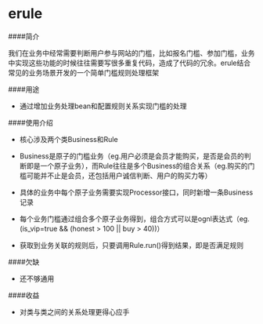 erule
=====

####简介

我们在业务中经常需要判断用户参与网站的门槛，比如报名门槛、参加门槛，业务中实现这些功能的时候往往需要写很多重复代码，造成了代码的冗余。erule结合常见的业务场景开发的一个简单门槛规则处理框架

####用途

+  通过增加业务处理bean和配置规则关系实现门槛的处理

####使用介绍

+  核心涉及两个类Business和Rule

+  Business是原子的门槛业务（eg.用户必须是会员才能购买，是否是会员的判断即是一个原子业务），而Rule往往是多个Business的组合关系（eg.购买的门槛可能并不止是会员，还包括用户诚信判断、用户的购买力等）

+  具体的业务中每个原子业务需要实现Processor接口，同时新增一条Business记录

+  每个业务门槛通过组合多个原子业务得到，组合方式可以是ognl表达式（eg.(is_vip=true && (honest > 100 || buy > 40))）

+  获取到业务关联的规则后，只要调用Rule.run()得到结果，即是否满足规则

####欠缺

+  还不够通用

####收益

+  对类与类之间的关系处理更得心应手